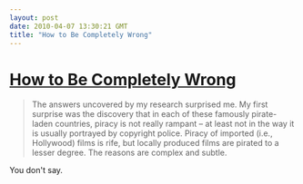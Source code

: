 ```yaml
---
layout: post
date: 2010-04-07 13:30:21 GMT
title: "How to Be Completely Wrong"
---
```

# [How to Be Completely Wrong](http://www.kk.org/thetechnium/archives/2010/04/how_to_thrive_a.php)

> The answers uncovered by my research surprised me. My first surprise was the discovery that in each of these famously pirate-laden countries, piracy is not really rampant – at least not in the way it is usually portrayed by copyright police. Piracy of imported (i.e., Hollywood) films is rife, but locally produced films are pirated to a lesser degree. The reasons are complex and subtle.

You don't say.